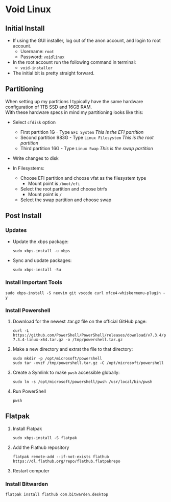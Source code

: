 # Void Linux

## Initial Install

- If using the GUI installer, log out of the anon account, and login to root account.
    - Username: `root`
    - Password: `voidlinux`
- In the root account run the following command in terminal:
    - `void-installer`
- The initial bit is pretty straight forward.

## Partitioning

When setting up my partitions I typically have the same hardware configuration of 1TB SSD and 16GB RAM.  
With these hardware specs in mind my partitioning looks like this:  
- Select `cfdisk` option
    - First partition 1G - Type `EFI System` *This is the EFI partition*
    - Second partition 983G - Type `Linux Filesystem` *This is the root partition*
    - Third partition 16G - Type `Linux Swap` *This is the swap partition*
    
- Write changes to disk
- In Filesystems:
    - Choose EFI partition and choose vfat as the filesystem type
        - Mount point is `/boot/efi`
    - Select the root partition and choose btrfs
        - Mount point is `/`
    - Select the swap partition and choose swap

## Post Install

### Updates

- Update the xbps package:
    ```
    sudo xbps-install -u xbps
    ```
- Sync and update packages:
    ```
    sudo xbps-install -Su
    ```

### Install Important Tools

```
sudo xbps-install -S neovim git vscode curl xfce4-whiskermenu-plugin -y
```
### Install Powershell

1. Download for the newest .tar.gz file on the official GitHub page:
    ```
    curl -L https://github.com/PowerShell/PowerShell/releases/download/v7.3.4/powershell-7.3.4-linux-x64.tar.gz -o /tmp/powershell.tar.gz
    ```

2. Make a new directory and extrat the file to that directory:
    ```
    sudo mkdir -p /opt/microsoft/powershell
    sudo tar -xvzf /tmp/powershell.tar.gz -C /opt/microsoft/powershell
    ```

3. Create a Symlink to make `pwsh` accessible globally:
    ```
    sudo ln -s /opt/microsoft/powershell/pwsh /usr/local/bin/pwsh
    ```

4. Run PowerShell
    ```
    pwsh
    ```

## Flatpak

1. Install Flatpak
    ```
    sudo xbps-install -S flatpak
    ```

2. Add the Flathub repository
    ```
    flatpak remote-add --if-not-exists flathub https://dl.flathub.org/repo/flathub.flatpakrepo
    ```

3. Restart computer

### Install Bitwarden

```
flatpak install flathub com.bitwarden.desktop
```














